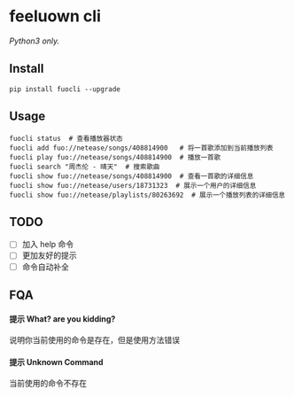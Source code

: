 # feeluown cli
_Python3 only._

## Install

```shell
pip install fuocli --upgrade
```

## Usage

```shell
fuocli status  # 查看播放器状态
fuocli add fuo://netease/songs/408814900   # 将一首歌添加到当前播放列表
fuocli play fuo://netease/songs/408814900  # 播放一首歌
fuocli search "周杰伦 - 晴天"  # 搜索歌曲
fuocli show fuo://netease/songs/408814900  # 查看一首歌的详细信息
fuocli show fuo://netease/users/18731323  # 展示一个用户的详细信息
fuocli show fuo://netease/playlists/80263692  # 展示一个播放列表的详细信息
```

## TODO

- [ ] 加入 help 命令
- [ ] 更加友好的提示
- [ ] 命令自动补全

## FQA

#### 提示 What? are you kidding?
说明你当前使用的命令是存在，但是使用方法错误

#### 提示 Unknown Command
当前使用的命令不存在
